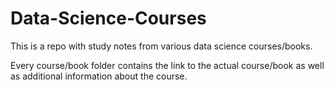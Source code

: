 # Data-Science-Courses
This is a repo with study notes from various data science courses/books.

Every course/book folder contains the link to the actual course/book as well as additional information about the course.
